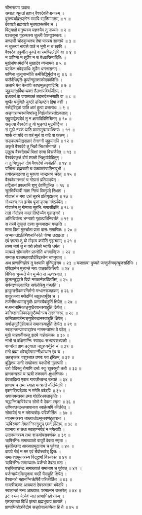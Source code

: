 श्रीनारायण उवाच  
अथातः श्रूयतां ब्रह्मन् वैश्वदेवविधानकम् ।  
पुरश्चर्याप्रसङ्‌गेन ममापि स्मृतिमागतम् ॥ १ ॥  
देवयज्ञो ब्रह्मयज्ञो भूतयज्ञस्तथैव च ।  
पितृयज्ञो मनुष्यस्य यज्ञश्चैव तु पञ्चमः ॥ २ ॥  
पञ्चसूना गृहस्थस्य चुल्ली पेषण्युपस्करः ।  
कण्डणी चोदकुम्भश्च तेषां पापस्य शान्तये ॥ ३ ॥  
न चुल्ल्यां नायसे पात्रे न भूमौ न च खर्परे ।  
वैश्वदेवं प्रकुर्वीत कुण्डे वा स्थण्डिलेऽपि वा ॥ ४ ॥  
न पाणिना न शूर्पेण न च मेध्याजिनादिभिः ।  
मुखेनोपधमेदग्निं मुखादेव व्यजायत ॥ ५ ॥  
पटकेन भवेद्व्याधिः शूर्पेण धननाशनम् ।  
पाणिना मृत्युमाप्नोति कर्मसिद्धिर्मुखेन तु ॥ ६ ॥  
फलैर्दधिघृतैः कुर्यान्मूलशाकोदकादिभिः ।  
अलाभे येन केनापि काष्ठमूलतृणादिभिः ॥ ७ ॥  
जुहुयात्सर्पिषाभ्यक्तं तैलक्षारविवर्जितम् ।  
दध्यक्तं वा पायसाक्तं तदभावेऽम्भसापि वा ॥ ८ ॥  
शुष्कैः पर्युषितैः कुष्ठी उच्छिष्टेन द्विषां वशी ।  
रुक्षैर्द्ररिद्रतां याति क्षारं हुत्वा व्रजत्यधः ॥ ९ ॥  
अङ्‌गारान्भस्ममिश्रांस्तु निर्हृत्योत्तरतोऽनलात् ।  
जुहुयाद्वैश्वदेवं तु न क्षारादिविमिश्रितम् ॥ १० ॥  
अकृत्वा वैश्वदेवं तु यो भुङ्‌क्ते मूढधीर्द्विजः ।  
स मूढो नरकं याति कालसूत्रमवाक्शिराः ॥ ११ ॥  
शाकं वा यदि वा पत्रं मूलं वा यदि वा फलम् ।  
सङ्‌कल्पयेद्यदाहारं तेनाग्नौ जुहुयादपि ॥ १२ ॥  
अकृते वैश्वदेवे तु भिक्षौ भिक्षार्थमागते ।  
उद्धृत्य वैश्वदेवार्थं भिक्षां दत्त्वा विसर्जयेत् ॥ १३ ॥  
वैश्वदेवकृतं दोषं शक्तो भिक्षुर्व्यपोहितुम् ।  
न तु भिक्षुकृतं दोषं वैश्वदेवो व्यपोहति ॥ १४ ॥  
यतिश्च ब्रह्मचारी च पक्वान्नस्वामिनावुभौ ।  
तयोरन्नमदत्त्वा तु भुक्त्वा चान्द्रायणं चरेत् ॥ १५ ॥  
वैश्वदेवानन्तरं च गोग्रासं प्रतिपादयेत् ।  
तद्विधानं प्रवक्ष्यामि शृणु देवर्षिपूजित ॥ १६ ॥  
सुरभिर्वैष्णवी माता नित्यं विष्णुपदे स्थिता ।  
गोग्रासं च मया दत्तं सुरभे प्रतिगृह्यताम् ॥ १७ ॥  
गोभ्यश्च नम इत्येव पूजां कृत्वा गवेऽर्पयेत् ।  
गोग्रासेन तु गोमाता सुरभिः सम्प्रसीदति ॥ १८ ॥  
ततो गोदोहनं कालं तिष्ठेच्चैव गृहाङ्‌गणे ।  
अतिथिर्यस्य भग्नाशो गृहात्प्रतिनिवर्तते ॥ १९ ॥  
स तस्मै दुष्कृतं दत्त्वा पुण्यमादाय गच्छति ।  
माता पिता गुरुर्भ्राता प्रजा दासः समाश्रितः ॥ २० ॥  
अभ्यागतोऽतिथिश्चाग्निरेते पोष्या उदाहृताः ।  
एवं ज्ञात्वा तु यो मोहान्न करोति गृहाश्रमम् ॥ २१ ॥  
तस्य नायं तु न परो लोको भवति धर्मतः ।  
यत्फलं सोमयागेन प्राप्नोति धनवान्द्विजः ॥ २२ ॥  
सम्यक् पञ्चमहायज्ञैर्दरिद्रस्तेन चाप्नुयात् ।  
अथ प्राणाग्निहोत्रं तु वक्ष्यामि मुनिपुङ्‌गव ॥ २३ ॥
यज्ज्ञात्वा मुच्यते जन्तुर्जन्ममृत्युजरादिभिः ।  
परिज्ञानेन मुच्यन्ते नराः पातककिल्बिषैः ॥ २४ ॥  
विधिना भुज्यते येन मुच्येत स ऋणत्रयात् ।  
कुलान्युद्धरते विप्रो नरकानेकविंशतिम् ॥ २५ ॥  
सर्वयज्ञफलप्राप्तिः सर्वलोकेषु गच्छति ।  
हृत्पुण्डरीकमरणिर्मनो मन्धानसञ्ज्ञकम् ॥ २६ ॥  
वायुरज्ज्वा मथेदग्निं चक्षुरध्वर्युरेव च ।  
तर्जनीमध्यमाङ्‌गुष्ठैः प्राणस्यैवाहुतिं क्षिपेत् ॥ २७ ॥  
मध्यमानामिकाङ्‌गुष्ठैरपानस्याहुतिं क्षिपेत् ।  
कनिष्ठानामिकाङ्‌गुष्ठैर्व्यानस्य तदनन्तरम् ॥ २८ ॥  
कनिष्ठातर्जन्यङ्‌गुष्ठैरुदानस्याहुतिं क्षिपेत् ।  
सर्वाङ्‌गुलैर्गृहीत्वान्नं समानस्याहुतिं क्षिपेत् ॥ २९ ॥  
स्वाहान्तान्प्रणवाद्यांश्च नाममन्त्रांश्च वै पठेत् ।  
मुखे चाहवनीयस्तु हृदये गार्हपत्यकः ॥ ३० ॥  
नाभौ च दक्षिणाग्निः स्यादधः सभ्यावसथ्यकौ ।  
वाग्घोता प्राण उद्‌गाता चक्षुरध्वर्युरेव च ॥ ३१ ॥  
मनो ब्रह्मा भवेच्छ्रोत्रमाग्नीध्रस्थान एव च ।  
अहङ्‌कारः पशुश्चात्र प्रणवः पय ईरितम् ॥ ३२ ॥  
बुद्धिश्च पत्नी सम्प्रोक्ता यदधीनो गृहाश्रमी ।  
उरो वेदिस्तु रोमाणि दर्भाः स्युः स्रुक्स्रुवौ करौ ॥ ३३ ॥  
प्राणमन्त्रस्य च ऋषी रुक्मवर्णः क्षुधाग्निकः ।  
देवतादित्य एवात्र गायत्रीच्छन्द उच्यते ॥ ३४ ॥  
प्राणाय च तथा स्वाहा मन्त्रान्ते कीर्तयेदपि ।  
इदमादित्यदेवाय न ममेति वदेदपि ॥ ३५ ॥  
अपानमन्त्रस्य तथा गोक्षीरधवलाकृतिः ।  
श्रद्धाग्निऋषिरेवात्र सोमो वै देवता स्मृता ॥ ३६ ॥  
उष्णिक्छन्दस्तथापानाय स्वाहेत्यपि कीर्तयेत् ।  
सोमायेदं च न ममेत्यत्रोहः परिकीर्तितः ॥ ३७ ॥  
व्यानमन्त्रस्य चाख्यातोऽम्बुजवर्णहुताशनः ।  
ऋषिरुक्तो देवताग्निरनुष्टुप् छन्द ईरितम् ॥ ३८ ॥  
व्यानाय च तथा स्वाहाग्नयेदं न ममेत्यपि ।  
उदानमन्त्रस्य तथा शक्रगोपसवर्णकः ॥ ३९ ॥  
ऋषिरग्निः समाख्यातो वायुर्वै देवता स्मृता ।  
बृहतीच्छन्द आख्यातमुदानाय च पूर्ववत् ॥ ४० ॥  
वायवे चेदं न मम एवं चैवोच्चरेद् द्विजः ।  
समानवायुमन्त्रस्य विद्युद्वर्णो विरूपकः ॥ ४१ ॥  
ऋषिरग्निः समाख्यातः पर्जन्यो देवता मता ।  
पङ्‌क्तिश्छन्दः समाख्यातं समानाय च पूर्ववत् ॥ ४२ ॥  
पर्जन्यायेदमित्युक्त्वा षष्ठीं चैवाहुतिं क्षिपेत् ।  
वैश्वानरो महानग्निर्ऋषिर्वै परिकीर्तितः ॥ ४३ ॥  
गायत्रीच्छन्द आख्यातं देवस्त्वात्मा भवेदपि ।  
स्वाहान्तो मन्त्र आख्यातः परमात्मन उच्चरेत् ॥ ४४ ॥  
इदं न मम चेत्येवं जातं प्राणाग्निहोत्रकम् ।  
एतज्ज्ञात्वा विधिं कृत्वा ब्रह्मभूयाय कल्पते ।  
प्राणाग्निहोत्रविद्येयं सङ्क्षेपात्कथिता हि ते ॥ ४५ ॥
